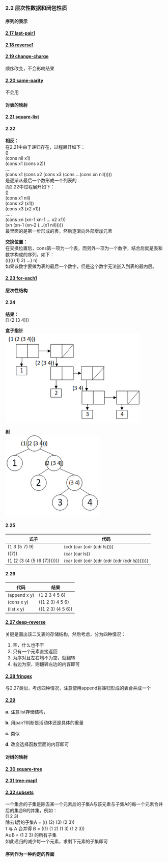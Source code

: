 ### 2.2 层次性数据和闭包性质

#### 序列的表示

#### [2.17 last-pair1](code/list.scm)  

#### [2.18 reverse1](code/list.scm)  

#### [2.19 change-charge](code/coins.scm)  
顺序改变，不会影响结果  

#### [2.20 same-parity](code/list.scm)  
不会用

#### 对表的映射

#### [2.21 square-list](code/map.scm)

#### 2.22
**相反：**     
在2.21中由于递归存在，过程展开如下：   
()  
(cons nil x1)  
(cons x1 (cons x2))  
....    
(cons x1 (cons x2 (cons x3 (cons ...(cons xn nil)))))     
是逐渐从最后一个数形成一个列表的    
而2.22中过程展开如下：   
()        
(cons x1 nil)  
(cons x2 (x1))  
(cons x3 (x2 x1))  
.....       
(cons xn (xn-1 xn-1 ... x2 x1))         
(xn (xn-1 (xn-2 (...(x1 nil)))))  
最里面的是第一步形成的表，然后逐渐向外部增加元素        

**交换位置：**          
在交换位置后，cons第一项为一个表，而另外一项为一个数字，结合后就是表和数字构成的序列，如下：     
((((() 1) 2) ...) n)      
如果该数字要做为表的最后一个数字，但是这个数字无法嵌入到表的最内层。      

#### [2.23 for-each1](code/map.scm)    

#### 层次性结构      

#### 2.24   
**结果：**       
(1 (2 (3 4)))     

**盒子指针**    
![盒子指针](img/224a.png)   

**树**   
![树](img/224b.png)      

#### 2.25   
式子|代码
-|-
(1 3 (5 7) 9) | (cdr (car (cdr (cdr ls))))
((7)) | (car (car ls))    
(1 (2 (3 (4 (5 (6 (7))))))) | (car (cdr (cdr (cdr (cdr (cdr (cdr ls)))))))     

#### 2.26       
代码|结果   
-|-  
(append x y)|(1 2 3 4 5 6)     
(cons x y) | ((1 2 3) 4 5 6)       
(list x y) | ((1 2 3) (4 5 6))   

#### [2.27 deep-reverse](code/tree.scm)  
关键是画出该二叉表的存储结构，然后考虑，分为四种情况：    
1. 空，什么也不干  
2. 只有一个元素直接返回    
3. 为序对且左右均不为空，就翻转  
4. 右边为空，则翻转左边的内容即可    

#### [2.28 fringex](code/tree.scm)  
与2.27类似，考虑四种情况，注意使用append将递归形成的表合并成一个        

#### [2.29](code/mobile.scm)        
**a.** 注意list存储结构，  

**b.** 用pair?判断是活动体还是具体的重量   

**c.** 类似   

**d.** 改变选择函数里面的内容即可    

#### 对树的映射   

#### [2.30 square-tree](code/tree.scm)    

#### [2.31 tree-map1](code/tree.scm)   

#### [2.32 subsets](code/tree.scm)  
一个集合的子集是除去某一个元素后的子集A与该元素与子集A的每一个元素合并后的集合B的并集，例如：   
(1 2 3)    
除去1后的子集A = (() (2) (3) (2 3))   
1 与 A 合并得 B = ((1) (1 2) (1 3) (1 2 3))  
A∪B = (1 2 3) 的所有子集     
如此递归的减少每一个元素，求剩下元素的子集即可   

#### 序列作为一种约定的界面     
  

